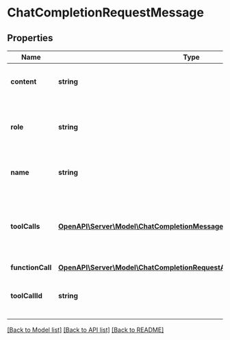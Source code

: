 # ChatCompletionRequestMessage

## Properties
Name | Type | Description | Notes
------------ | ------------- | ------------- | -------------
**content** | **string** | The contents of the function message. | 
**role** | **string** | The role of the messages author, in this case &#x60;function&#x60;. | 
**name** | **string** | The name of the function to call. | 
**toolCalls** | [**OpenAPI\Server\Model\ChatCompletionMessageToolCall**](ChatCompletionMessageToolCall.md) | The tool calls generated by the model, such as function calls. | [optional] 
**functionCall** | [**OpenAPI\Server\Model\ChatCompletionRequestAssistantMessageFunctionCall**](ChatCompletionRequestAssistantMessageFunctionCall.md) |  | [optional] 
**toolCallId** | **string** | Tool call that this message is responding to. | 

[[Back to Model list]](../README.md#documentation-for-models) [[Back to API list]](../README.md#documentation-for-api-endpoints) [[Back to README]](../README.md)


